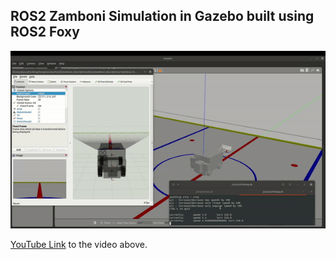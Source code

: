 ## ROS2 Zamboni Simulation in Gazebo built using ROS2 Foxy

![zamboni_driving](https://raw.githubusercontent.com/Jason-Lee08/Zamboni_ROS2_Sim/main/zamboni_driving_gif.gif)

[YouTube Link](https://youtu.be/uz8e2CO-jGY) to the video above.
